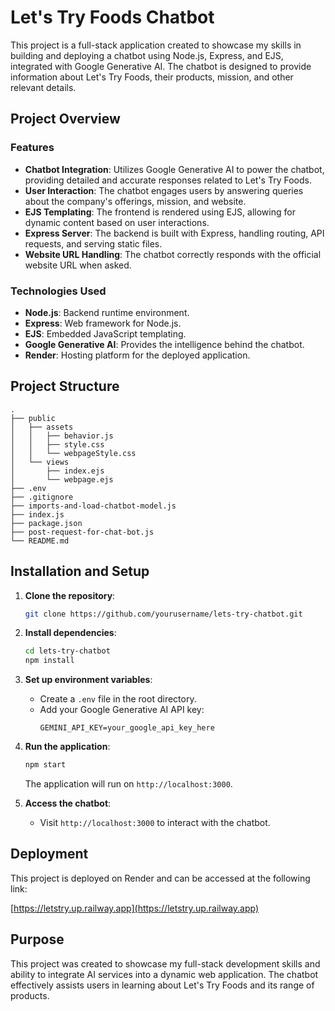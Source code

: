 # Let's Try Foods Chatbot

This project is a full-stack application created to showcase my skills in building and deploying a chatbot using Node.js, Express, and EJS, integrated with Google Generative AI. The chatbot is designed to provide information about Let's Try Foods, their products, mission, and other relevant details.

## Project Overview

### Features
- **Chatbot Integration**: Utilizes Google Generative AI to power the chatbot, providing detailed and accurate responses related to Let's Try Foods.
- **User Interaction**: The chatbot engages users by answering queries about the company's offerings, mission, and website.
- **EJS Templating**: The frontend is rendered using EJS, allowing for dynamic content based on user interactions.
- **Express Server**: The backend is built with Express, handling routing, API requests, and serving static files.
- **Website URL Handling**: The chatbot correctly responds with the official website URL when asked.

### Technologies Used
- **Node.js**: Backend runtime environment.
- **Express**: Web framework for Node.js.
- **EJS**: Embedded JavaScript templating.
- **Google Generative AI**: Provides the intelligence behind the chatbot.
- **Render**: Hosting platform for the deployed application.

## Project Structure
```
.
├── public
│   ├── assets
│   │   ├── behavior.js
│   │   ├── style.css
│   │   └── webpageStyle.css
│   └── views
│       ├── index.ejs
│       └── webpage.ejs
├── .env
├── .gitignore
├── imports-and-load-chatbot-model.js
├── index.js
├── package.json
├── post-request-for-chat-bot.js
└── README.md
```

## Installation and Setup

1. **Clone the repository**:
   ```bash
   git clone https://github.com/yourusername/lets-try-chatbot.git
   ```

2. **Install dependencies**:
   ```bash
   cd lets-try-chatbot
   npm install
   ```

3. **Set up environment variables**:
   - Create a `.env` file in the root directory.
   - Add your Google Generative AI API key:
     ```
     GEMINI_API_KEY=your_google_api_key_here
     ```

4. **Run the application**:
   ```bash
   npm start
   ```
   The application will run on `http://localhost:3000`.

5. **Access the chatbot**:
   - Visit `http://localhost:3000` to interact with the chatbot.

## Deployment

This project is deployed on Render and can be accessed at the following link:

[https://letstry.up.railway.app](https://letstry.up.railway.app)

## Purpose

This project was created to showcase my full-stack development skills and ability to integrate AI services into a dynamic web application. The chatbot effectively assists users in learning about Let's Try Foods and its range of products.
